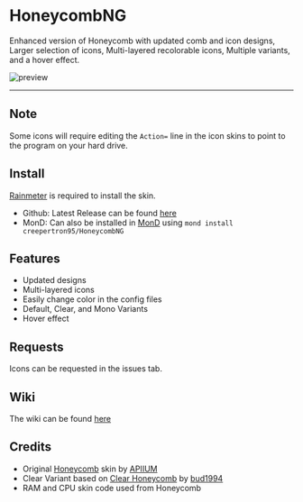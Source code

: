 # HoneycombNG
Enhanced version of Honeycomb with updated comb and icon designs, Larger selection of icons, Multi-layered recolorable icons, Multiple variants, and a hover effect.

![preview](https://github.com/creepertron95/HoneycombNG/assets/53346722/d0afc193-a4b7-4004-ab8f-def05931c2ab)

---
## Note 

Some icons will require editing the `Action=` line in the icon skins to point to the program on your hard drive.
## Install

[Rainmeter](https://www.rainmeter.net/) is required to install the skin.

- Github: Latest Release can be found [here](https://github.com/creepertron95/HoneycombNG/releases)
- MonD: Can also be installed in [MonD](https://github.com/meters-on-demand/cli) using `mond install creepertron95/HoneycombNG`
## Features

- Updated designs
- Multi-layered icons
- Easily change color in the config files
- Default, Clear, and Mono Variants
- Hover effect

## Requests
Icons can be requested in the issues tab.

## Wiki
The wiki can be found [here](https://github.com/creepertron95/HoneycombNG/wiki)

## Credits
- Original [Honeycomb](https://www.deviantart.com/apiium/art/Honeycomb-467211707) skin by [APIIUM](https://www.deviantart.com/apiium)
- Clear Variant based on [Clear Honeycomb](https://www.deviantart.com/bud1994/art/Clear-Honeycomb-3-25-830905496) by [bud1994](https://www.deviantart.com/bud1994)
- RAM and CPU skin code used from Honeycomb
